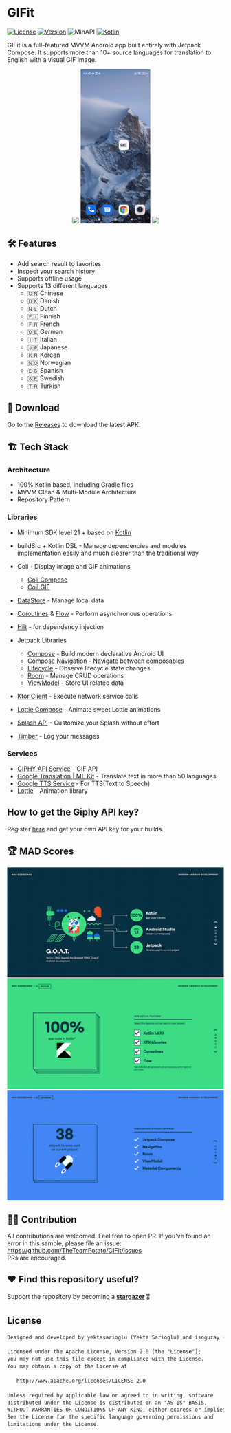 # GIFit

[![License](https://badgen.net/badge/License/Apache/blue/)](https://opensource.org/licenses/Apache-2.0)
[![Version](https://badgen.net/badge/Version/1.0.0/green?icon=github)](https://github.com/TheTeamPotato/GIFit/releases)
![MinAPI](https://badgen.net/badge/MinAPI/24/green/)
[![Kotlin](https://img.shields.io/badge/Kotlin-1.6.10-blue.svg?logo=kotlin)](http://kotlinlang.org)

GIFit is a full-featured MVVM Android app built entirely with Jetpack Compose. It supports more than 10+ source languages for translation to English with a visual GIF image.

<p align="center">
  <img src="docs/preview01.gif" width="32%"/>
  <img src="docs/preview00.gif" width="32%"/>
  <img src="docs/preview02.gif" width="32%"/>
</p>

## 🛠 Features

- Add search result to favorites
- Inspect your search history
- Supports offline usage
- Supports 13 different languages
  - 🇨🇳 Chinese
  - 🇩🇰 Danish
  - 🇳🇱 Dutch
  - 🇫🇮 Finnish
  - 🇫🇷 French
  - 🇩🇪 German
  - 🇮🇹 Italian
  - 🇯🇵 Japanese
  - 🇰🇷 Korean
  - 🇳🇴 Norwegian
  - 🇪🇸 Spanish
  - 🇸🇪 Swedish
  - 🇹🇷 Turkish

## 📲 Download

Go to the [Releases](https://github.com/TheTeamPotato/GIFit/releases) to download the latest APK.

## 🏗 Tech Stack

### Architecture

- 100% Kotlin based, including Gradle files
- MVVM Clean & Multi-Module Architecture
- Repository Pattern

### Libraries

- Minimum SDK level 21 + based on [Kotlin](https://kotlinlang.org/)

- buildSrc + Kotlin DSL - Manage dependencies and modules implementation easily and much clearer than the traditional way

- Coil - Display image and GIF animations
  - [Coil Compose](https://coil-kt.github.io/coil/compose/)
  - [Coil GIF](https://coil-kt.github.io/coil/gifs/)
- [DataStore](https://developer.android.com/topic/libraries/architecture/datastore) - Manage local data

- [Coroutines](https://github.com/Kotlin/kotlinx.coroutines) & [Flow](https://kotlin.github.io/kotlinx.coroutines/kotlinx-coroutines-core/kotlinx.coroutines.flow/) - Perform asynchronous operations

- [Hilt](https://dagger.dev/hilt/) - for dependency injection

- Jetpack Libraries
  - [Compose](https://developer.android.com/jetpack/compose/documentation) - Build modern declarative Android UI
  - [Compose Navigation](https://developer.android.com/jetpack/compose/navigation) - Navigate between composables
  - [Lifecycle](https://developer.android.com/jetpack/compose/lifecycle) - Observe lifecycle state changes
  - [Room](https://developer.android.com/training/data-storage/room) - Manage CRUD operations
  - [ViewModel](https://developer.android.com/topic/libraries/architecture/viewmodel) - Store UI related data
  
- [Ktor Client](https://ktor.io/docs/client.html) - Execute network service calls
- [Lottie Compose](https://airbnb.io/lottie/#/android-compose) - Animate sweet Lottie animations
- [Splash API](https://developer.android.com/guide/topics/ui/splash-screen) - Customize your Splash without effort
- [Timber](https://github.com/JakeWharton/timber) - Log your messages

### Services

- [GIPHY API Service](https://developers.giphy.com/) - GIF API
- [Google Translation | ML Kit](https://developers.google.com/ml-kit/language/translation) - Translate text in more than 50 languages
- [Google TTS Service](https://developer.android.com/reference/android/speech/tts/TextToSpeech) - For TTS(Text to Speech)
- [Lottie](https://airbnb.io/lottie/#/android-compose) - Animation library

## How to get the Giphy API key?

Register [here](https://developers.giphy.com/dashboard/) and get your own API key for your builds.

## 🏆 MAD Scores

<img src="docs/mad_score/summary.png"/>
<img src="docs/mad_score/kotlin.png"/>
<img src="docs/mad_score/jetpack.png"/>

## 👩‍💻 Contribution

All contributions are welcomed. Feel free to open PR. If you've found an error in this sample, please file an issue:</br>
<https://github.com/TheTeamPotato/GIFit/issues>
</br>
PRs are encouraged.

## ❤️ Find this repository useful?

Support the repository by becoming a __[stargazer](https://github.com/TheTeamPotato/GIFit/stargazers)__ 🎖 </br>

## License

```xml
Designed and developed by yektasarioglu (Yekta Sarioglu) and isoguzay (Ismail Oguzhan Ay)

Licensed under the Apache License, Version 2.0 (the "License");
you may not use this file except in compliance with the License.
You may obtain a copy of the License at

   http://www.apache.org/licenses/LICENSE-2.0

Unless required by applicable law or agreed to in writing, software
distributed under the License is distributed on an "AS IS" BASIS,
WITHOUT WARRANTIES OR CONDITIONS OF ANY KIND, either express or implied.
See the License for the specific language governing permissions and
limitations under the License.
```
